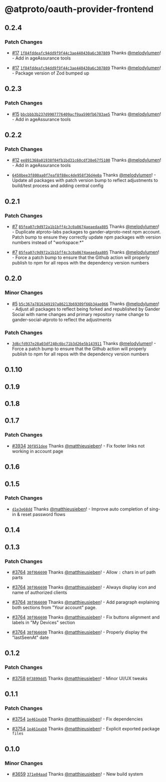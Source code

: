# @atproto/oauth-provider-frontend

## 0.2.4

### Patch Changes

- [#17](https://github.com/gander-social/gander-social-atproto/pull/17) [`1f84fddeafc94dd9f9f44c3ae440430a6c307809`](https://github.com/gander-social/gander-social-atproto/commit/1f84fddeafc94dd9f9f44c3ae440430a6c307809) Thanks [@melodylumen](https://github.com/melodylumen)! - Add in ageAssurance tools

- [#17](https://github.com/gander-social/gander-social-atproto/pull/17) [`1f84fddeafc94dd9f9f44c3ae440430a6c307809`](https://github.com/gander-social/gander-social-atproto/commit/1f84fddeafc94dd9f9f44c3ae440430a6c307809) Thanks [@melodylumen](https://github.com/melodylumen)! - Package version of Zod bumped up

## 0.2.3

### Patch Changes

- [#15](https://github.com/gander-social/gander-social-atproto/pull/15) [`bbcbbb3b237d9907776409acf9aa590fb6783ae5`](https://github.com/gander-social/gander-social-atproto/commit/bbcbbb3b237d9907776409acf9aa590fb6783ae5) Thanks [@melodylumen](https://github.com/melodylumen)! - Add in ageAssurance tools

## 0.2.2

### Patch Changes

- [#12](https://github.com/gander-social/gander-social-atproto/pull/12) [`ee891368a01938f04fb1bd31c60cdf38e67f5100`](https://github.com/gander-social/gander-social-atproto/commit/ee891368a01938f04fb1bd31c60cdf38e67f5100) Thanks [@melodylumen](https://github.com/melodylumen)! - Add in ageAssurance tools

- [`6450bee3f800aa0f7eaf8f88ec4de958f36d4e0a`](https://github.com/gander-social/gander-social-atproto/commit/6450bee3f800aa0f7eaf8f88ec4de958f36d4e0a) Thanks [@melodylumen](https://github.com/melodylumen)! - Update all packages with patch version bump to reflect adjustments to build/test process and adding central config

## 0.2.1

### Patch Changes

- [#7](https://github.com/gander-social/gander-social-atproto/pull/7) [`85fea07c9d972a1b1bff4c3c0a8674aeaedaa805`](https://github.com/gander-social/gander-social-atproto/commit/85fea07c9d972a1b1bff4c3c0a8674aeaedaa805) Thanks [@melodylumen](https://github.com/melodylumen)! - Duplicate atproto-labs packages to gander-atproto-nest npm account. Patch bump to ensure they correctly update npm
  packages with version numbers instead of "workspace:\*"

- [#7](https://github.com/gander-social/gander-social-atproto/pull/7) [`85fea07c9d972a1b1bff4c3c0a8674aeaedaa805`](https://github.com/gander-social/gander-social-atproto/commit/85fea07c9d972a1b1bff4c3c0a8674aeaedaa805) Thanks [@melodylumen](https://github.com/melodylumen)! - Force a patch bump to ensure that the Github action will properly publish to npm for all repos with the dependency
  version numbers

## 0.2.0

### Minor Changes

- [#5](https://github.com/gander-social/gander-social-atproto/pull/5) [`b5c367a7816349197a86213b69309f66b34ae066`](https://github.com/gander-social/gander-social-atproto/commit/b5c367a7816349197a86213b69309f66b34ae066) Thanks [@melodylumen](https://github.com/melodylumen)! - Adjust all packages to reflect being forked and republished by Gander Social with name changes and primary repository name change to gander-social-atproto to reflect the adjustments

### Patch Changes

- [`3d6cfd937e28a03df240c6bc71b3d26e5b143911`](https://github.com/gander-social/gander-social-atproto/commit/3d6cfd937e28a03df240c6bc71b3d26e5b143911) Thanks [@melodylumen](https://github.com/melodylumen)! - Force a patch bump to ensure that the Github action will properly publish to npm for all repos with the dependency
  version numbers

## 0.1.10

## 0.1.9

## 0.1.8

## 0.1.7

### Patch Changes

- [#3934](https://github.com/gander-social/atproto/pull/3934) [`30f851dee`](https://github.com/gander-social/atproto/commit/30f851dee8495b5034743fda1c095509f1fd95bf) Thanks [@matthieusieben](https://github.com/matthieusieben)! - Fix footer links not working in account page

## 0.1.6

## 0.1.5

### Patch Changes

- [`d1e3e68dd`](https://github.com/gander-social/atproto/commit/d1e3e68dd9eb7bed13d9023bc0e4ce3c448eabf5) Thanks [@matthieusieben](https://github.com/matthieusieben)! - Improve auto completion of sing-in & reset password flows

## 0.1.4

## 0.1.3

### Patch Changes

- [#3764](https://github.com/gander-social/atproto/pull/3764) [`30f9b6690`](https://github.com/gander-social/atproto/commit/30f9b6690e0e2c5810772e94e631322b9d89c65a) Thanks [@matthieusieben](https://github.com/matthieusieben)! - Allow `:` chars in url path parts

- [#3764](https://github.com/gander-social/atproto/pull/3764) [`30f9b6690`](https://github.com/gander-social/atproto/commit/30f9b6690e0e2c5810772e94e631322b9d89c65a) Thanks [@matthieusieben](https://github.com/matthieusieben)! - Always display icon and name of authorized clients

- [#3764](https://github.com/gander-social/atproto/pull/3764) [`30f9b6690`](https://github.com/gander-social/atproto/commit/30f9b6690e0e2c5810772e94e631322b9d89c65a) Thanks [@matthieusieben](https://github.com/matthieusieben)! - Add paragraph explaining both sections from "Your account" page.

- [#3764](https://github.com/gander-social/atproto/pull/3764) [`30f9b6690`](https://github.com/gander-social/atproto/commit/30f9b6690e0e2c5810772e94e631322b9d89c65a) Thanks [@matthieusieben](https://github.com/matthieusieben)! - Fix buttons alignment and labels in "My Devices" section

- [#3764](https://github.com/gander-social/atproto/pull/3764) [`30f9b6690`](https://github.com/gander-social/atproto/commit/30f9b6690e0e2c5810772e94e631322b9d89c65a) Thanks [@matthieusieben](https://github.com/matthieusieben)! - Properly display the "lastSeenAt" date

## 0.1.2

### Patch Changes

- [#3758](https://github.com/gander-social/atproto/pull/3758) [`0f3899dd5`](https://github.com/gander-social/atproto/commit/0f3899dd52d0094c29222c65e2636217f9a8ece4) Thanks [@matthieusieben](https://github.com/matthieusieben)! - Minor UI/UX tweaks

## 0.1.1

### Patch Changes

- [#3754](https://github.com/gander-social/atproto/pull/3754) [`1e461eab0`](https://github.com/gander-social/atproto/commit/1e461eab033f728f537db554b3072b7eda7e5e8f) Thanks [@matthieusieben](https://github.com/matthieusieben)! - Fix dependencies

- [#3754](https://github.com/gander-social/atproto/pull/3754) [`1e461eab0`](https://github.com/gander-social/atproto/commit/1e461eab033f728f537db554b3072b7eda7e5e8f) Thanks [@matthieusieben](https://github.com/matthieusieben)! - Explicit exported package `files`

## 0.1.0

### Minor Changes

- [#3659](https://github.com/gander-social/atproto/pull/3659) [`371e04aad`](https://github.com/gander-social/atproto/commit/371e04aad2a3e8ae3fe185ce15fc8eb051cab78e) Thanks [@matthieusieben](https://github.com/matthieusieben)! - New build system
